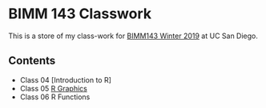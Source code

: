 # BIMM 143 Classwork

This is a store of my class-work for [BIMM143 Winter 2019](https://bioboot.github.io/bimm143_W19/) at UC San Diego.

## Contents
- Class 04 [Introduction to R]
- Class 05 [R Graphics](class05.R)
- Class 06 R Functions
